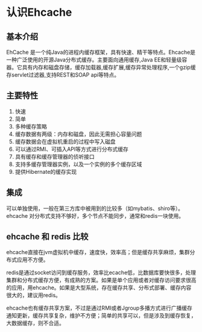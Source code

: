 # 认识Ehcache

## 基本介绍

EhCache 是一个纯Java的进程内缓存框架，具有快速、精干等特点。Ehcache是一种广泛使用的开源Java分布式缓存。主要面向通用缓存,Java EE和轻量级容器。它具有内存和磁盘存储，缓存加载器,缓存扩展,缓存异常处理程序,一个gzip缓存servlet过滤器,支持REST和SOAP api等特点。

## 主要特性

1. 快速
2. 简单
3. 多种缓存策略
4. 缓存数据有两级：内存和磁盘，因此无需担心容量问题
5. 缓存数据会在虚拟机重启的过程中写入磁盘
6. 可以通过RMI、可插入API等方式进行分布式缓存
7. 具有缓存和缓存管理器的侦听接口
8. 支持多缓存管理器实例，以及一个实例的多个缓存区域
9. 提供Hibernate的缓存实现
## 集成

可以单独使用，一般在第三方库中被用到的比较多（如mybatis、shiro等）。ehcache 对分布式支持不够好，多个节点不能同步，通常和redis一块使用。
## ehcache 和 redis 比较

ehcache直接在jvm虚拟机中缓存，速度快，效率高；但是缓存共享麻烦，集群分布式应用不方便。  

redis是通过socket访问到缓存服务，效率比ecache低，比数据库要快很多，处理集群和分布式缓存方便，有成熟的方案。如果是单个应用或者对缓存访问要求很高的应用，用ehcache。如果是大型系统，存在缓存共享、分布式部署、缓存内容很大的，建议用redis。  

ehcache也有缓存共享方案，不过是通过RMI或者Jgroup多播方式进行广播缓存通知更新，缓存共享复杂，维护不方便；简单的共享可以，但是涉及到缓存恢复，大数据缓存，则不合适。

